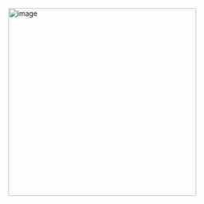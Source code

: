 <img width="377" alt="image" src="https://github.com/nnirmall/Advanced-Automated-Attendance-System-A3S-/assets/41551407/2e44fcb7-e714-4850-a08f-a5b601653e3f">
